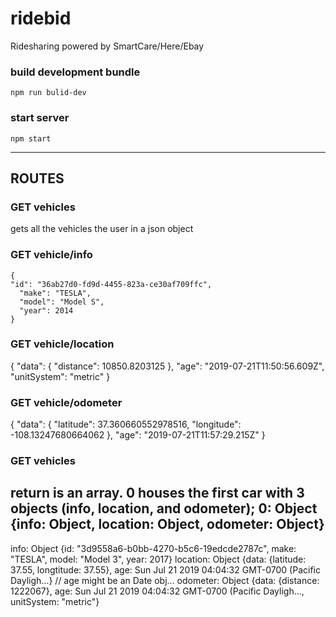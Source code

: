# ridebid

Ridesharing powered by SmartCare/Here/Ebay

### build development bundle

```
npm run bulid-dev
```

### start server

```
npm start
```
---
## ROUTES
### GET vehicles 
gets all the vehicles the user in a json object 

### GET vehicle/info
    {  
    "id": "36ab27d0-fd9d-4455-823a-ce30af709ffc",
      "make": "TESLA",
      "model": "Model S",
      "year": 2014
    }
### GET vehicle/location
  {
    "data": {
      "distance": 10850.8203125
    },
    "age": "2019-07-21T11:50:56.609Z",
    "unitSystem": "metric"
  }
### GET vehicle/odometer
  {
  "data": {
    "latitude": 37.360660552978516,
    "longitude": -108.13247680664062
  },
  "age": "2019-07-21T11:57:29.215Z"
}

### GET vehicles
return is an array. 0 houses the first car with 3 objects (info, location, and odometer);
  0: Object {info: Object, location: Object, odometer: Object}
  ---
  info: Object {id: "3d9558a6-b0bb-4270-b5c6-19edcde2787c", make: "TESLA", model: "Model 3", year: 2017}
  location: Object {data: {latitude: 37.55, longtitude: 37.55}, age: Sun Jul 21 2019 04:04:32 GMT-0700 (Pacific Dayligh…} // age might be an Date obj...
  odometer: Object {data: {distance: 1222067}, age: Sun Jul 21 2019 04:04:32 GMT-0700 (Pacific Dayligh…, unitSystem: "metric"}
 